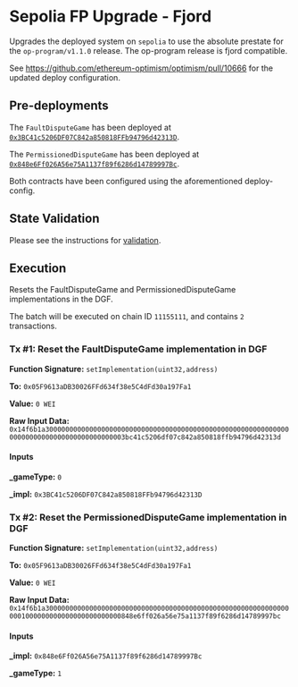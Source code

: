 # Sepolia FP Upgrade - Fjord

Upgrades the deployed system on `sepolia` to use the absolute prestate for the `op-program/v1.1.0` release.
The op-program release is fjord compatible.

See https://github.com/ethereum-optimism/optimism/pull/10666 for the updated deploy configuration.

## Pre-deployments

The `FaultDisputeGame` has been deployed at [`0x3BC41c5206DF07C842a850818FFb94796d42313D`](https://sepolia.etherscan.io/address/0x3BC41c5206DF07C842a850818FFb94796d42313D).

The `PermissionedDisputeGame` has been deployed at [`0x848e6Ff026A56e75A1137f89f6286d14789997Bc`](https://sepolia.etherscan.io/address/0x848e6Ff026A56e75A1137f89f6286d14789997Bc).

Both contracts have been configured using the aforementioned deploy-config.

## State Validation

Please see the instructions for [validation](./VALIDATION.md).


## Execution

Resets the FaultDisputeGame and PermissionedDisputeGame implementations in the DGF.

The batch will be executed on chain ID `11155111`, and contains `2` transactions.

### Tx #1: Reset the FaultDisputeGame implementation in DGF


**Function Signature:** `setImplementation(uint32,address)`

**To:** `0x05F9613aDB30026FFd634f38e5C4dFd30a197Fa1`

**Value:** `0 WEI`

**Raw Input Data:** `0x14f6b1a300000000000000000000000000000000000000000000000000000000000000000000000000000000000000003bc41c5206df07c842a850818ffb94796d42313d`

#### Inputs
**_gameType:** `0`

**_impl:** `0x3BC41c5206DF07C842a850818FFb94796d42313D`


### Tx #2: Reset the PermissionedDisputeGame implementation in DGF


**Function Signature:** `setImplementation(uint32,address)`

**To:** `0x05F9613aDB30026FFd634f38e5C4dFd30a197Fa1`

**Value:** `0 WEI`

**Raw Input Data:** `0x14f6b1a30000000000000000000000000000000000000000000000000000000000000001000000000000000000000000848e6ff026a56e75a1137f89f6286d14789997bc`

#### Inputs
**_impl:** `0x848e6Ff026A56e75A1137f89f6286d14789997Bc`

**_gameType:** `1`

